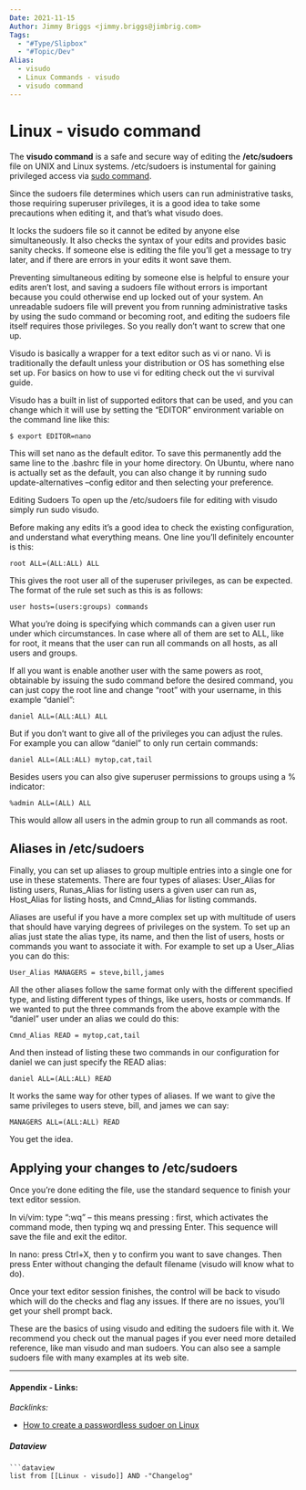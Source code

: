 ```yaml
---
Date: 2021-11-15
Author: Jimmy Briggs <jimmy.briggs@jimbrig.com>
Tags:
  - "#Type/Slipbox"
  - "#Topic/Dev"
Alias:
  - visudo
  - Linux Commands - visudo
  - visudo command
---
```


# Linux - visudo command

The **visudo command** is a safe and secure way of editing the **/etc/sudoers** file on UNIX and Linux systems. /etc/sudoers is instumental for gaining privileged access via [sudo command](https://www.unixtutorial.org/commands/sudo/).

Since the sudoers file determines which users can run administrative tasks, those requiring superuser privileges, it is a good idea to take some precautions when editing it, and that’s what visudo does.

It locks the sudoers file so it cannot be edited by anyone else simultaneously. It also checks the syntax of your edits and provides basic sanity checks. If someone else is editing the file you’ll get a message to try later, and if there are errors in your edits it wont save them.

Preventing simultaneous editing by someone else is helpful to ensure your edits aren’t lost, and saving a sudoers file without errors is important because you could otherwise end up locked out of your system. An unreadable sudoers file will prevent you from running administrative tasks by using the sudo command or becoming root, and editing the sudoers file itself requires those privileges. So you really don’t want to screw that one up.

Visudo is basically a wrapper for a text editor such as vi or nano. Vi is traditionally the default unless your distribution or OS has something else set up. For basics on how to use vi for editing check out the vi survival guide.

Visudo has a built in list of supported editors that can be used, and you can change which it will use by setting the “EDITOR” environment variable on the command line like this:

````command
$ export EDITOR=nano
````

This will set nano as the default editor. To save this permanently add the same line to the .bashrc file in your home directory. On Ubuntu, where nano is actually set as the default, you can also change it by running sudo update-alternatives –config editor and then selecting your preference.

Editing Sudoers To open up the /etc/sudoers file for editing with visudo simply run sudo visudo.

Before making any edits it’s a good idea to check the existing configuration, and understand what everything means. One line you’ll definitely encounter is this:

````command
root ALL=(ALL:ALL) ALL
````

This gives the root user all of the superuser privileges, as can be expected. The format of the rule set such as this is as follows:

````command
user hosts=(users:groups) commands
````

What you’re doing is specifying which commands can a given user run under which circumstances. In case where all of them are set to ALL, like for root, it means that the user can run all commands on all hosts, as all users and groups.

If all you want is enable another user with the same powers as root, obtainable by issuing the sudo command before the desired command, you can just copy the root line and change “root” with your username, in this example “daniel”:

````command
daniel ALL=(ALL:ALL) ALL
````

But if you don’t want to give all of the privileges you can adjust the rules. For example you can allow “daniel” to only run certain commands:

````command
daniel ALL=(ALL:ALL) mytop,cat,tail
````

Besides users you can also give superuser permissions to groups using a % indicator:

````command
%admin ALL=(ALL) ALL
````

This would allow all users in the admin group to run all commands as root.

## Aliases in /etc/sudoers

Finally, you can set up aliases to group multiple entries into a single one for use in these statements. There are four types of aliases: User_Alias for listing users, Runas_Alias for listing users a given user can run as, Host_Alias for listing hosts, and Cmnd_Alias for listing commands.

Aliases are useful if you have a more complex set up with multitude of users that should have varying degrees of privileges on the system. To set up an alias just state the alias type, its name, and then the list of users, hosts or commands you want to associate it with. For example to set up a User_Alias you can do this:

````command
User_Alias MANAGERS = steve,bill,james
````

All the other aliases follow the same format only with the different specified type, and listing different types of things, like users, hosts or commands. If we wanted to put the three commands from the above example with the “daniel” user under an alias we could do this:

````command
Cmnd_Alias READ = mytop,cat,tail
````

And then instead of listing these two commands in our configuration for daniel we can just specify the READ alias:

````command
daniel ALL=(ALL:ALL) READ
````

It works the same way for other types of aliases. If we want to give the same privileges to users steve, bill, and james we can say:

````command
MANAGERS ALL=(ALL:ALL) READ
````

You get the idea.

## Applying your changes to /etc/sudoers

Once you’re done editing the file, use the standard sequence to finish your text editor session.

In vi/vim: type “:wq” – this means pressing : first, which activates the command mode, then typing wq and pressing Enter. This sequence will save the file and exit the editor.

In nano: press Ctrl+X, then y to confirm you want to save changes. Then press Enter without changing the default filename (visudo will know what to do).

Once your text editor session finishes, the control will be back to visudo which will do the checks and flag any issues. If there are no issues, you’ll get your shell prompt back.

These are the basics of using visudo and editing the sudoers file with it. We recommend you check out the manual pages if you ever need more detailed reference, like man visudo and man sudoers. You can also see a sample sudoers file with many examples at its web site.

---

#### Appendix - Links:

*Backlinks:*

* [How to create a passwordless sudoer on Linux](How%20to%20create%20a%20passwordless%20sudoer%20on%20Linux.md)

##### Dataview

````
```dataview
list from [[Linux - visudo]] AND -"Changelog"
```````
